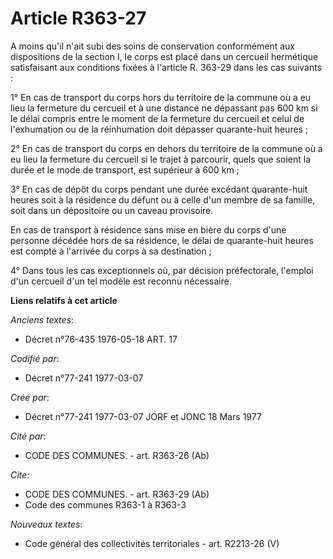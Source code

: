 # Article R363-27

A moins qu'il n'ait subi des soins de conservation conformément aux dispositions de la section I, le corps est placé dans un
cercueil hermétique satisfaisant aux conditions fixées à l'article R. 363-29 dans les cas suivants :

1° En cas de transport du corps hors du territoire de la commune où a eu lieu la fermeture du cercueil et à une distance ne
dépassant pas 600 km si le délai compris entre le moment de la fermeture du cercueil et celui de l'exhumation ou de la
réinhumation doit dépasser quarante-huit heures ;

2° En cas de transport du corps en dehors du territoire de la commune où a eu lieu la fermeture du cercueil si le trajet à
parcourir, quels que soient la durée et le mode de transport, est supérieur à 600 km ;

3° En cas de dépôt du corps pendant une durée excédant quarante-huit heures soit à la résidence du défunt ou à celle d'un
membre de sa famille, soit dans un dépositoire ou un caveau provisoire.

En cas de transport à résidence sans mise en bière du corps d'une personne décédée hors de sa résidence, le délai de
quarante-huit heures est compté à l'arrivée du corps à sa destination ;

4° Dans tous les cas exceptionnels où, par décision préfectorale, l'emploi d'un cercueil d'un tel modèle est reconnu
nécessaire.

**Liens relatifs à cet article**

_Anciens textes_:

  - Décret n°76-435 1976-05-18 ART. 17

_Codifié par_:

  - Décret n°77-241 1977-03-07

_Créé par_:

  - Décret n°77-241 1977-03-07 JORF et JONC 18 Mars 1977

_Cité par_:

  - CODE DES COMMUNES. - art. R363-26 (Ab)

_Cite_:

  - CODE DES COMMUNES. - art. R363-29 (Ab)
  - Code des communes R363-1 à R363-3

_Nouveaux textes_:

  - Code général des collectivités territoriales - art. R2213-26 (V)
